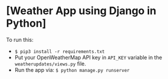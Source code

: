 # [Weather App using Django in Python]
To run this:
- `$ pip3 install -r requirements.txt`
- Put your OpenWeatherMap API key in `API_KEY` variable in the `weatherupdates/views.py` file.
- Run the app via: `$ python manage.py runserver`
